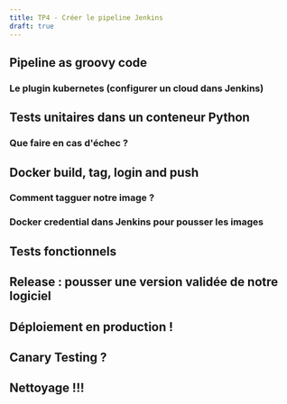 ```yaml
---
title: TP4 - Créer le pipeline Jenkins 
draft: true
---
```




## Pipeline as groovy code


### Le plugin kubernetes (configurer un cloud dans Jenkins)



## Tests unitaires dans un conteneur Python

### Que faire en cas d'échec ?

<!-- try/catch -->
## Docker build, tag, login and push



### Comment tagguer notre image ?




### Docker credential dans Jenkins pour pousser les images



## Tests fonctionnels


<!-- on pourrait aussi faire des tests de performance ici -->

## Release : pousser une version validée de notre logiciel




## Déploiement en production !

## Canary Testing ?



## Nettoyage !!!


<!-- virer les différents artefacts inutiles -->
<!-- prune les images beta, garder les releases -->